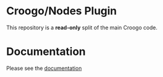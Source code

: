 # Croogo/Nodes Plugin

This repository is a **read-only** split of the main Croogo code.

# Documentation

Please see the [documentation](http://docs.croogo.org/3.0)
